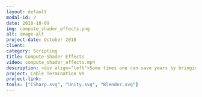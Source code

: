 ```yaml
---
layout: default
modal-id: 2
date: 2018-10-09
img: compute_shader_effects.png
alt: image-alt
project-date: October 2018
client: 
category: Scripting
title: Compute-Shader Effects
video: compute_shader_effects.mp4
description: <div align="left">Some times one can save years by bringing gpu in use! <br>This collection of shrink wrapping - heat flow - burning features were neccessary to simulate the real effect of flame on cable in "Cable Termination VR" project. The sphere in above video shows flame effect range. Time dependence of surface temperature is implemented here and is modifiable. This time dependence is in a way that if the flame is far from the cable's surface, the temperature starts to decrease by time and the speed of decreasing is modifiable.</div>
project: Cable Termination VR
project-link: 
tools: ["CSharp.svg", "Unity.svg", "Blender.svg"]
---
```

